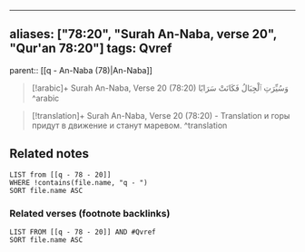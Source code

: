 
---
aliases: ["78:20", "Surah An-Naba, verse 20", "Qur'an 78:20"]
tags: Qvref
---

parent:: [[q - An-Naba (78)|An-Naba]]

> [!arabic]+ Surah An-Naba, Verse 20 (78:20)
> <span class="quran-arabic">وَسُيِّرَتِ ٱلْجِبَالُ فَكَانَتْ سَرَابًا</span>
^arabic

> [!translation]+ Surah An-Naba, Verse 20 (78:20) - Translation
> и горы придут в движение и станут маревом.
^translation



## Related notes
```dataview
LIST from [[q - 78 - 20]]
WHERE !contains(file.name, "q - ")
SORT file.name ASC
```

### Related verses (footnote backlinks)
```dataview
LIST FROM [[q - 78 - 20]] AND #Qvref
SORT file.name ASC
```

